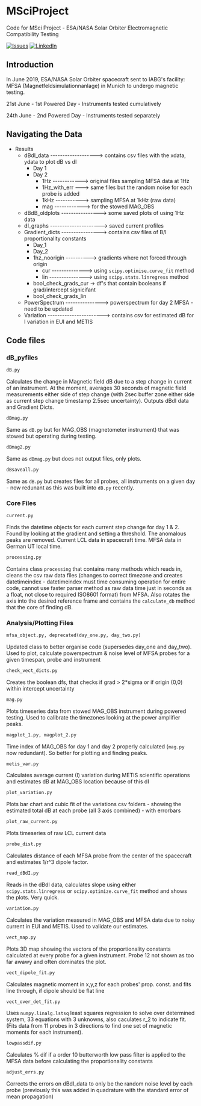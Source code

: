 # MSciProject

Code for MSci Project - ESA/NASA Solar Orbiter Electromagnetic Compatibility Testing

<!-- [![Contributors][contributors-shield]][contributors-url] -->
[![Issues][issues-shield]][issues-url]
[![LinkedIn][linkedin-shield]][linkedin-url]
<!-- [![Forks][forks-shield]][0] -->
<!-- [![Stargazers][stars-shield]][0] -->

## Introduction

In June 2019, ESA/NASA Solar Orbiter spacecraft sent to IABG's facility: MFSA (Magnetfeldsimulationnanlage) in Munich to undergo magnetic testing.

21st June - 1st Powered Day - Instruments tested cumulatively

24th June - 2nd Powered Day - Instruments tested separately

## Navigating the Data

- Results
   - dBdI_data -------------------> contains csv files with the xdata, ydata to plot dB vs dI
      - Day 1
      - Day 2
        - 1Hz ------------> original files sampling MFSA data at 1Hz
        - 1Hz_with_err ---> same files but the random noise for each probe is added
        - 1kHz -----------> sampling MFSA at 1kHz (raw data)
        - mag ------------> for the stowed MAG_OBS
    - dBdB_oldplots ----------------> some saved plots of using 1Hz data
    - dI_graphs ---------------------> saved current profiles
    - Gradient_dicts ----------------> contains csv files of B/I proportionality constants
        - Day_1
        - Day_2
        - 1hz_noorigin ----------> gradients where not forced through origin
          - cur --------------> using `scipy.optimise.curve_fit` method
          - lin ---------------> using `scipy.stats.linregress` method
        - bool_check_grads_cur -> df's that contain booleans if grad/intercept signicifant
        - bool_check_grads_lin
    - PowerSpectrum ---------------> powerspectrum for day 2 MFSA - need to be updated
    - Variation -----------------------> contains csv for estimated dB for I variation in EUI and METIS
  
## Code files


### dB_pyfiles
  
```python
dB.py
```
Calculates the change in Magnetic field dB due to a step change in current of an instrument. At the moment, averages 30 seconds of magnetic field measurements either side of step change (with 2sec buffer zone either side as current step change timestamp 2.5sec uncertainty). Outputs dBdI data and Gradient Dicts.

```python
dBmag.py
```

Same as `dB.py` but for MAG_OBS (magnetometer instrument) that was stowed but operating during testing.

```python
dBmag2.py
```

Same as `dBmag.py` but does not output files, only plots.

```python
dBsaveall.py
```

Same as `dB.py` but creates files for all probes, all instruments on a given day - now redunant as this was built into `dB.py` recently.

### Core Files
```python
current.py
```

Finds the datetime objects for each current step change for day 1 & 2. Found by looking at the gradient and setting a threshold. The anomalous peaks are removed. Current LCL data in spacecraft time. MFSA data in German UT local time.

```python
processing.py
```

Contains class `processing` that contains many methods which reads in, cleans the csv raw data files (changes to correct timezone and creates datetimeindex - datetimeindex must time consuming operation for entire code, cannot use faster parser method as raw data time just in seconds as a float, not close to required ISO8601 format) from MFSA. Also rotates the axis into the desired reference frame and contains the `calculate_db` method that the core of finding dB.


### Analysis/Plotting Files

```python
mfsa_object.py, deprecated(day_one.py, day_two.py) 
```
Updated class to better organise code (supersedes day_one and day_two). Used to plot, calculate powerspectrum & noise level of MFSA probes for a given timespan, probe and instrument 

```python
check_vect_dicts.py
```
Creates the boolean dfs, that checks if grad > 2*sigma or if origin (0,0) within intercept uncertainty

```python
mag.py
```
Plots timeseries data from stowed MAG_OBS instrument during powered testing.  Used to calibrate the timezones looking at the power amplifier peaks.

```python
magplot_1.py, magplot_2.py
```

Time index of MAG_OBS for day 1 and day 2 properly calculated (`mag.py` now redundant). So better for plotting and finding peaks.

```python
metis_var.py
```

Calculates average current (I) variation during METIS scientific operations and estimates dB at MAG_OBS location because of this dI

```python
plot_variation.py
```

Plots bar chart and cubic fit of the variations csv folders - showing the estimated total dB at each probe (all 3 axis combined) - with errorbars

```python
plot_raw_current.py
```

Plots timeseries of raw LCL current data


```python
probe_dist.py
```
Calculates distance of each MFSA probe from the center of the spacecraft and estimates 1/r^3 dipole factor.

```python
read_dBdI.py
```

Reads in the dBdI data, calculates slope using either `scipy.stats.linregress` or `scipy.optimize.curve_fit` method and shows the plots. Very quick.

```python
variation.py
```
Calculates the variation measured in MAG_OBS and MFSA data due to noisy current in EUI and METIS.  Used to validate our estimates.

```python
vect_map.py
```
Plots 3D map showing the vectors of the proportionality constants calculated at every probe for a given instrument. Probe 12 not shown as too far awawy and often dominates the plot.

```python
vect_dipole_fit.py
```
Calculates magnetic moment in x,y,z for each probes' prop. const. and fits line through, if dipole should be flat line

```python
vect_over_det_fit.py
```
Uses `numpy.linalg.lstsq` least squares regression to solve over determined system, 33 equations with 3 unknowns, also caculates r_2 to indicate fit.  (Fits data from 11 probes in 3 directions to find one set of magnetic moments for each instrument).

```python
lowpassdif.py
```
Calculates % dif if a order 10 butterworth low pass filter is applied to the MFSA data before calculating the proportionality constants

```python
adjust_errs.py
```

Corrects the errors on dBdI_data to only be the random noise level by each probe (previously this was added in quadrature with the standard error of mean propagation)




<!-- MARKDOWN LINKS & IMAGES -->
<!-- https://www.markdownguide.org/basic-syntax/#reference-style-links -->
[contributors-shield]: https://img.shields.io/github/contributors/othneildrew/Best-README-Template.svg?style=flat-square
[contributors-url]: https://github.com/JonasSinjan/MSciProject/graphs/contributors
[forks-shield]: https://img.shields.io/github/forks/othneildrew/Best-README-Template.svg?style=flat-square
[forks-url]: https://github.com/JonasSinjan/MSciProject/network/members
[stars-shield]: https://img.shields.io/github/stars/othneildrew/Best-README-Template.svg?style=flat-square
[stars-url]: https://github.com/JonasSinjan/MSciProject/stargazers
[issues-shield]: https://img.shields.io/github/issues/othneildrew/Best-README-Template.svg?style=flat-square
[issues-url]: https://github.com/JonasSinjan/MSciProject/issues
[linkedin-shield]: https://img.shields.io/badge/-LinkedIn-black.svg?style=flat-square&logo=linkedin&colorB=555
[linkedin-url]: https://www.linkedin.com/in/jonas-sinjan
